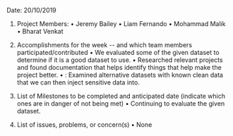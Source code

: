 Date: 20/10/2019
1)	Project Members:
•	Jeremy Bailey
•	Liam Fernando
•	Mohammad Malik
•	Bharat Venkat 

2)	Accomplishments for the week -- and which team members participated/contributed
•	We evaluated some of the given dataset to determine if it is a good dataset to use. 
•	Researched relevant projects and found documentation that helps identify things that help make the project better.
•	: Examined alternative datasets with known clean data that we can then inject sensitive data into.
	

3)	List of Milestones to be completed and anticipated date (indicate which ones are in danger of not being met) 
•	Continuing to evaluate the given dataset. 

4)	List of issues, problems, or concern(s)
•	None

